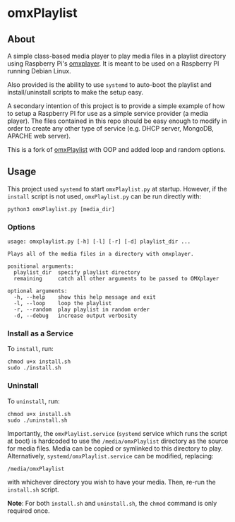 # omxPlaylist
## About
A simple class-based media player to play media files in a playlist directory using Raspberry Pi's [omxplayer](https://github.com/popcornmix/omxplayer). It is meant to be used on a Raspberry PI running Debian Linux.

Also provided is the ability to use `systemd` to auto-boot the playlist and install/uninstall scripts to make the setup easy.

A secondary intention of this project is to provide a simple example of how to setup a Raspberry PI for use as a simple service provider (a media player). The files contained in this repo should be easy enough to modify in order to create any other type of service (e.g. DHCP server, MongoDB, APACHE web server).

This is a fork of [omxPlaylist](https://github.com/sabjorn/omxPlaylist) with OOP and added loop and random options.

## Usage
This project used `systemd` to start `omxPlaylist.py` at startup. However, if the `install` script is not used, `omxPlaylist.py` can be run directly with:

```
python3 omxPlaylist.py [media_dir]
```

### Options

```
usage: omxplaylist.py [-h] [-l] [-r] [-d] playlist_dir ...

Plays all of the media files in a directory with omxplayer.

positional arguments:
  playlist_dir  specify playlist directory
  remaining     catch all other arguments to be passed to OMXplayer

optional arguments:
  -h, --help    show this help message and exit
  -l, --loop    loop the playlist
  -r, --random  play playlist in random order
  -d, --debug   increase output verbosity
```

### Install as a Service
To `install`, run:

```
chmod u+x install.sh
sudo ./install.sh
```

### Uninstall
To `uninstall`, run:

```
chmod u+x install.sh
sudo ./uninstall.sh
```

Importantly, the `omxPlaylist.service` (`systemd` service which runs the script at boot) is hardcoded to use the `/media/omxPlaylist` directory as the source for media files. Media can be copied or symlinked to this directory to play. Alternatively, `systemd/omxPlaylist.service` can be modified, replacing:

```
/media/omxPlaylist
```

with whichever directory you wish to have your media. Then, re-run the `install.sh` script.

**Note**: For both `install.sh` and `uninstall.sh`, the `chmod` command is only required once.
